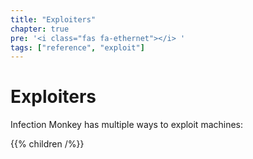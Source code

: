 ```yaml
---
title: "Exploiters"
chapter: true
pre: '<i class="fas fa-ethernet"></i> '
tags: ["reference", "exploit"]
---
```


# Exploiters

Infection Monkey has multiple ways to exploit machines:

{{% children /%}}
